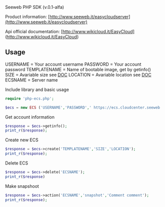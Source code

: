 Seeweb PHP SDK (v.0.1-alfa)

Product information: [http://www.seeweb.it/easycloudserver](http://www.seeweb.it/easycloudserver)

Api official documentation: [http://www.wikicloud.it/EasyCloud] (http://www.wikicloud.it/EasyCloud)

Usage
-----

USERNAME = Your account username
PASSWORD = Your account password
TEMPLATENAME = Name of bootable image, get by getinfo()
SIZE = Avariable size see [DOC](http://www.wikicloud.it/EasyCloud)
LOCATION = Avariable location see [DOC](http://www.wikicloud.it/EasyCloud)
ECSNAME = Server name

Include library and basic usage

```php
require 'php-ecs.php';

$ecs = new ECS ('USERNAME','PASSWORD',' https://ecs.cloudcenter.seeweb.it/api/public/easycloud/');

```

Get account information

```php
$response = $ecs->getinfo();
print_r($response);
```

Create new ECS

```php
$response = $ecs->create('TEMPLATENAME','SIZE','LOCATION');
print_r($response);
```

Delete ECS

```php
$response = $ecs->delete('ECSNAME');
print_r($response)
```

Make snapshoot

```php
$response = $ecs->action('ECSNAME','snapshot','Comment comment');
print_r($response);
```
